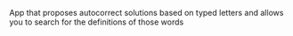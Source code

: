 App that proposes autocorrect solutions based on typed letters and allows you to search for the definitions of those words
